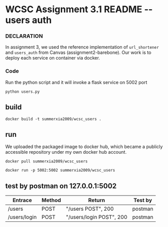 # WCSC Assignment 3.1 README -- users auth

### DECLARATION

In assignment 3, we used the reference implementation of `url_shortener` and `users_auth` from Canvas (assignment2-barebone). Our work is to deploy each service on container via docker.

### Code

Run the python script and it will invoke a flask service on 5002 port

`python users.py`

## build

`docker build -t summerxia2009/wcsc_users .`

## run

We uploaded the packaged image to docker hub, which became a publicly accessible repository under my own docker hub account.

`docker pull summerxia2009/wcsc_users`

`docker run -p 5002:5002 summerxia2009/wcsc_users`

## test by postman on 127.0.0.1:5002

| Entrace      | Method | Return                   | Test by |
| ------------ | ------ | ------------------------ | ------- |
| /users       | POST   | "/users POST", 200       | postman |
| /users/login | POST   | "/users/login POST", 200 | postman |